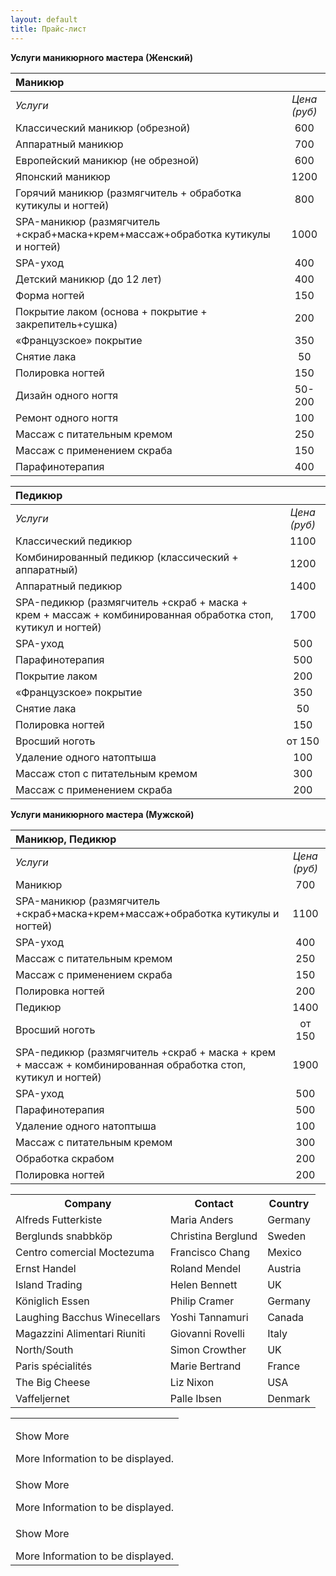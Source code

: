 ```yaml
---
layout: default
title: Прайс-лист
---
```

**Услуги маникюрного мастера (Женский)**

|Маникюр          |                    |
|:-----------------------|:------------------:|
|*Услуги*|*Цена (руб)*|
|Классический маникюр (обрезной) |600|
|Аппаратный маникюр |700|
|Европейский маникюр (не обрезной) |600|
|Японский маникюр|1200|
|Горячий маникюр (размягчитель + обработка кутикулы и ногтей)|800|
|SPA-маникюр (размягчитель +скраб+маска+крем+массаж+обработка кутикулы и ногтей)|1000|
|SPA-уход|400|
|Детский маникюр (до 12 лет)|400|
|Форма ногтей|150|
|Покрытие лаком (основа + покрытие + закрепитель+сушка)|200|
|«Французское» покрытие|350|
|Снятие лака |50|
|Полировка ногтей|150|
|Дизайн одного ногтя|50-200|
|Ремонт одного ногтя|100|
|Массаж с питательным кремом|250|
|Массаж с применением скраба|150|
|Парафинотерапия |400|

|Педикюр| |
|:-----------------------|:------------------:|
|*Услуги*|*Цена (руб)*|
|Классический педикюр |1100|
|Комбинированный педикюр (классический + аппаратный)|1200|
|Аппаратный педикюр |1400|
|SPA-педикюр (размягчитель +скраб + маска + крем + массаж + комбинированная обработка стоп, кутикул и ногтей)|1700|
|SPA-уход|500|
|Парафинотерапия|500|
|Покрытие лаком|200|
|«Французское» покрытие|350|
|Снятие лака|50|
|Полировка ногтей|150|
|Вросший ноготь|от 150|
|Удаление одного натоптыша|100|
|Массаж стоп с питательным кремом|300|
|Массаж с применением скраба|200|


**Услуги маникюрного мастера (Мужской)**

|Маникюр, Педикюр| |
|:-----------------------|:------------------:|
|*Услуги*|*Цена (руб)*|
|Маникюр|700|
|SPA-маникюр (размягчитель +скраб+маска+крем+массаж+обработка кутикулы и ногтей)|1100|
|SPA-уход|400|
|Массаж с питательным кремом|250|
|Массаж с применением скраба|150|
|Полировка ногтей|200|
|Педикюр|1400|
|Вросший ноготь|от 150|
|SPA-педикюр  (размягчитель +скраб + маска + крем + массаж + комбинированная обработка стоп, кутикул и ногтей)|1900|
|SPA-уход|500|
|Парафинотерапия|500|
|Удаление одного натоптыша|100|
|Массаж с питательным кремом|300|
|Обработка скрабом|200|
|Полировка ногтей|200|

<table id="customers">
<tbody><tr>
  <th>Company</th>
  <th>Contact</th>
  <th>Country</th>
</tr>
<tr>
<td>Alfreds Futterkiste</td>
<td>Maria Anders</td>
<td>Germany</td>
</tr>
<tr class="alt">
<td>Berglunds snabbköp</td>
<td>Christina Berglund</td>
<td>Sweden</td>
</tr>
<tr>
<td>Centro comercial Moctezuma</td>
<td>Francisco Chang</td>
<td>Mexico</td>
</tr>
<tr class="alt">
<td>Ernst Handel</td>
<td>Roland Mendel</td>
<td>Austria</td>
</tr>
<tr>
<td>Island Trading</td>
<td>Helen Bennett</td>
<td>UK</td>
</tr>
<tr class="alt">
<td>Königlich Essen</td>
<td>Philip Cramer</td>
<td>Germany</td>
</tr>
<tr>
<td>Laughing Bacchus Winecellars</td>
<td>Yoshi Tannamuri</td>
<td>Canada</td>
</tr>
<tr class="alt">
<td>Magazzini Alimentari Riuniti</td>
<td>Giovanni Rovelli</td>
<td>Italy</td>
</tr>
<tr>
<td>North/South</td>
<td>Simon Crowther</td>
<td>UK</td>
</tr>
<tr class="alt">
<td>Paris spécialités</td>
<td>Marie Bertrand</td>
<td>France</td>
</tr>
<tr>
<td>The Big Cheese</td>
<td>Liz Nixon</td>
<td>USA</td>
</tr>
<tr class="alt">
<td>Vaffeljernet</td>
<td>Palle Ibsen</td>
<td>Denmark</td>
</tr>
</tbody></table>

  <table id="displayTable">
        <tbody>
            <tr>
                <td>
                    <p>
                        Show More</p>
                    <div class="moreInfo">
                        More Information to be displayed.
                    </div>
                </td>
            </tr>
            <tr>
                <td>
                    <p>
                        Show More</p>
                    <div class="moreInfo">
                        More Information to be displayed.
                    </div>
                </td>
            </tr>
            <tr>
                <td>
                    <p>
                        Show More</p>
                    <div class="moreInfo">
                        More Information to be displayed.
                    </div>
                </td>
            </tr>
        </tbody>
    </table>

<script src="http://ajax.googleapis.com/ajax/libs/jquery/1.3.2/jquery.min.js" type="text/javascript"></script>

<script type="text/javascript">

    $(document).ready(function() {

        $('table#displayTable:eq(0) .moreInfo').hide();        
        $('table#displayTable:eq(0)> tbody td>p').addClass('linkLook');
        $('table#displayTable:eq(0)>  tbody td>p').click(function() {
            $(this).next().toggle();
        });
    });
</script>
